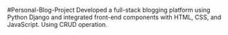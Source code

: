 #Personal-Blog-Project 
Developed a full-stack blogging platform using Python Django and integrated front-end components with HTML, CSS, and JavaScript. Using CRUD operation.
